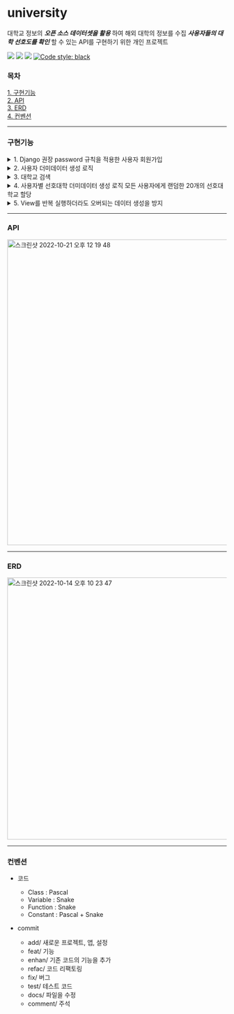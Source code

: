 # university
대학교 정보의 ***오픈 소스 데이터셋을 활용*** 하여 해외 대학의 정보를 수집 ***사용자들의 대학 선호도를 확인*** 할 수 있는 API를 구현하기 위한 개인 프로젝트

<img src="https://img.shields.io/badge/Python-3.9.10-3776AB?style=flat-square&logo=Python&logoColor=white"/> <img src="https://img.shields.io/badge/Django-092E20?style=flat-square&logo=Django&logoColor=white"/> <img src="https://img.shields.io/badge/Django REST framework-092E20?style=flat-square&logo=Django REST framework&logoColor=white"/> [![Code style: black](https://img.shields.io/badge/code%20style-black-000000.svg)](https://github.com/psf/black)


### 목차
[1. 구현기능](#구현기능) <br>
[2. API](#api) <br>
[3. ERD](#erd) <br>
[4. 컨벤션](#컨벤션) <br>

---

### 구현기능

<details>
<summary>
1. Django 권장 password 규칙을 적용한 사용자 회원가입
</summary>
</br>

AUTH_PASSWORD_VALIDATORS 적용

```python
class UserSignupSerializer(serializers.ModelSerializer):
    def validate(self, data):
        validate_password(data["password"])
        return data

```
</details>

<details>
<summary>
2. 사용자 더미데이터 생성 로직
</summary>
</br>

seed_users.py 에 새로운 명령어에 대한 로직 작성<br>
아래의 명령어를 통해 사용자의 더미데이터 1000개 생성 구현
```shell
python manage.py seed_users --total 1000
```

</details>

<details>
<summary>
3. 대학교 검색
</summary>
</br>

1. 검색기능

```python
search = self.request.GET.get('search', '')
if search == '':
    return Response ({'detail': '검색어가 비어있습니다'}, status=status.HTTP_404_NOT_FOUND)

university_search = University.objects.filter(
    Q(name__icontains=search)
    | Q(country__code__icontains=search)
    )
```

2. 정렬기능

```python
`search_list = university_search.order_by('-pk')`
````

3. 페이징
```python
page_limit = int(self.request.GET.get('page-limit', 10))
page = int(self.request.GET.get('page', 1))
start_obj = page_limit * (page-1)
end_obj = page * page_limit

serializer = UniversitySerializer(search_list[start_obj:end_obj], many=True)
````

</details>

<details>
<summary>
4. 사용자별 선호대학 더미데이터 생성 로직 모든 사용자에게 랜덤한 20개의 선호대학교 할당
</summary>
</br>

데이터 분석을 위해 대학교는 1000개로 제한

```python
all_user = User.objects.all()
  for user in all_user:
      while user.universitypreference_set.count() <= 20:
          UniversityPreference.objects.create(user=user, university_id=randrange(1,1000))
```

</details>

<details>
<summary>
5. View를 반복 실행하더라도 오버되는 데이터 생성을 방지
</summary>
</br>

`get_or_create` 사용

</details>


---

### API

<img width="700" alt="스크린샷 2022-10-21 오후 12 19 48" src="https://user-images.githubusercontent.com/104303285/197103729-d67e3e67-66bd-4c24-a068-6008e2801cd4.png">




---

### ERD
<img width="600" alt="스크린샷 2022-10-14 오후 10 23 47" src="https://user-images.githubusercontent.com/104303285/195862393-805db56f-7bef-4e42-84ed-04a483d467e7.png">

---

### 컨벤션
- 코드
    - Class : Pascal
    - Variable : Snake
    - Function : Snake
    - Constant : Pascal + Snake

- commit
    - add/ 새로운 프로젝트, 앱, 설정
    - feat/ 기능
    - enhan/ 기존 코드의 기능을 추가
    - refac/ 코드 리팩토링
    - fix/ 버그
    - test/ 테스트 코드
    - docs/ 파일을 수정
    - comment/ 주석
